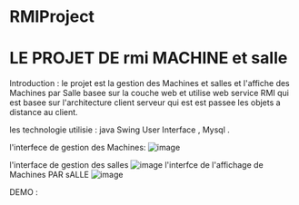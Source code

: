 # RMIProject


# LE PROJET DE rmi MACHINE et salle 

Introduction :
le projet est la gestion des Machines et salles et l'affiche des Machines par Salle basee sur la couche web et utilise web service RMI 
qui est basee sur l'architecture client serveur qui est  est passee les objets a distance au client.

les technologie utilisie :
java Swing User Interface ,  Mysql . 

l'interfece de gestion des Machines:
 ![image](https://github.com/asmaElouali/RMIProject/assets/127212498/e2f86aa4-c7cb-4736-b435-21b7b77468c9)

 l'interface de gestion des salles
 ![image](https://github.com/asmaElouali/RMIProject/assets/127212498/8d0eb4a1-e0ea-4a4a-8a78-a10911643063)
 l'interfce de l'affichage de Machines PAR sALLE
 ![image](https://github.com/asmaElouali/RMIProject/assets/127212498/fa60cfd7-a7e4-4222-bdd2-33764f92b10f)

  DEMO :
  







